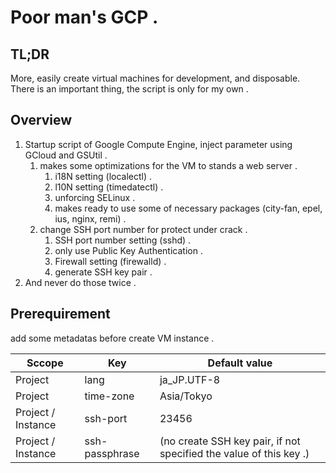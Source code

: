 # Poor man's GCP .

## TL;DR

More, easily create virtual machines for development, and disposable.  
There is an important thing, the script is only for my own  .

## Overview
1. Startup script of Google Compute Engine, inject parameter using GCloud and GSUtil .
    1. makes some optimizations for the VM to stands a web server .
        1. i18N setting (localectl) .
        1. l10N setting (timedatectl) .
        1. unforcing SELinux .
        1. makes ready to use some of necessary packages (city-fan, epel, ius, nginx, remi) .
    1. change SSH port number for protect under crack .
        1. SSH port number setting (sshd) .
        1. only use Public Key Authentication .
        1. Firewall setting (firewalld) .
        1. generate SSH key pair .
1. And never do those twice .

## Prerequirement

add some metadatas before create VM instance .

| Sccope | Key | Default value | 
----|----|---- 
| Project | lang | ja_JP.UTF-8 | 
| Project | time-zone | Asia/Tokyo | 
| Project / Instance | ssh-port | 23456 | 
| Project / Instance | ssh-passphrase |(no create SSH key pair, if not specified the value of this key .) | 

